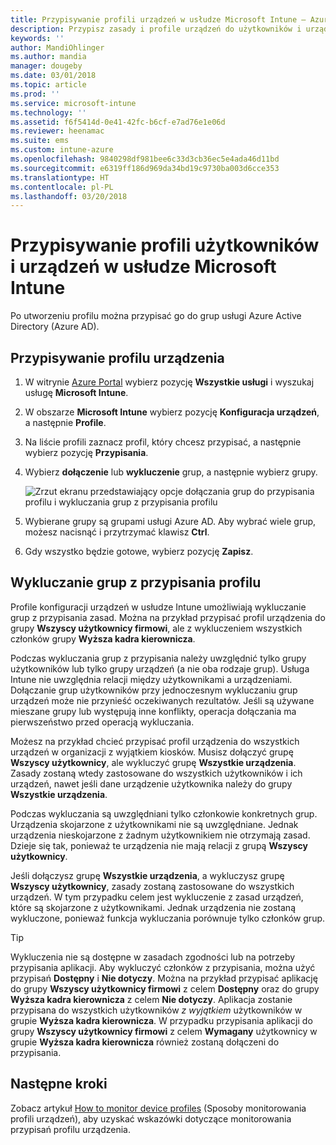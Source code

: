 ```yaml
---
title: Przypisywanie profili urządzeń w usłudze Microsoft Intune — Azure | Microsoft Docs
description: Przypisz zasady i profile urządzeń do użytkowników i urządzeń za pomocą witryny Azure Portal. Dowiedz się, jak wykluczyć grupy z przypisania profilu w usłudze Microsoft Intune.
keywords: ''
author: MandiOhlinger
ms.author: mandia
manager: dougeby
ms.date: 03/01/2018
ms.topic: article
ms.prod: ''
ms.service: microsoft-intune
ms.technology: ''
ms.assetid: f6f5414d-0e41-42fc-b6cf-e7ad76e1e06d
ms.reviewer: heenamac
ms.suite: ems
ms.custom: intune-azure
ms.openlocfilehash: 9840298df981bee6c33d3cb36ec5e4ada46d11bd
ms.sourcegitcommit: e6319ff186d969da34bd19c9730ba003d6cce353
ms.translationtype: HT
ms.contentlocale: pl-PL
ms.lasthandoff: 03/20/2018
---
```

# <a name="assign-user-and-device-profiles-in-microsoft-intune"></a>Przypisywanie profili użytkowników i urządzeń w usłudze Microsoft Intune

Po utworzeniu profilu można przypisać go do grup usługi Azure Active Directory (Azure AD).

## <a name="assign-a-device-profile"></a>Przypisywanie profilu urządzenia

1. W witrynie [Azure Portal](https://portal.azure.com) wybierz pozycję **Wszystkie usługi** i wyszukaj usługę **Microsoft Intune**.
2. W obszarze **Microsoft Intune** wybierz pozycję **Konfiguracja urządzeń**, a następnie **Profile**.
3. Na liście profili zaznacz profil, który chcesz przypisać, a następnie wybierz pozycję **Przypisania**.
4. Wybierz **dołączenie** lub **wykluczenie** grup, a następnie wybierz grupy.  

    ![Zrzut ekranu przedstawiający opcje dołączania grup do przypisania profilu i wykluczania grup z przypisania profilu](./media/group-include-exclude.png)

5. Wybierane grupy są grupami usługi Azure AD. Aby wybrać wiele grup, możesz nacisnąć i przytrzymać klawisz **Ctrl**.
6. Gdy wszystko będzie gotowe, wybierz pozycję **Zapisz**.

## <a name="exclude-groups-from-a-profile-assignment"></a>Wykluczanie grup z przypisania profilu

Profile konfiguracji urządzeń w usłudze Intune umożliwiają wykluczanie grup z przypisania zasad. Można na przykład przypisać profil urządzenia do grupy **Wszyscy użytkownicy firmowi**, ale z wykluczeniem wszystkich członków grupy **Wyższa kadra kierownicza**.

Podczas wykluczania grup z przypisania należy uwzględnić tylko grupy użytkowników lub tylko grupy urządzeń (a nie oba rodzaje grup). Usługa Intune nie uwzględnia relacji między użytkownikami a urządzeniami. Dołączanie grup użytkowników przy jednoczesnym wykluczaniu grup urządzeń może nie przynieść oczekiwanych rezultatów. Jeśli są używane mieszane grupy lub występują inne konflikty, operacja dołączania ma pierwszeństwo przed operacją wykluczania.

Możesz na przykład chcieć przypisać profil urządzenia do wszystkich urządzeń w organizacji z wyjątkiem kiosków. Musisz dołączyć grupę **Wszyscy użytkownicy**, ale wykluczyć grupę **Wszystkie urządzenia**. Zasady zostaną wtedy zastosowane do wszystkich użytkowników i ich urządzeń, nawet jeśli dane urządzenie użytkownika należy do grupy **Wszystkie urządzenia**.

Podczas wykluczania są uwzględniani tylko członkowie konkretnych grup. Urządzenia skojarzone z użytkownikami nie są uwzględniane. Jednak urządzenia nieskojarzone z żadnym użytkownikiem nie otrzymają zasad. Dzieje się tak, ponieważ te urządzenia nie mają relacji z grupą **Wszyscy użytkownicy**.

Jeśli dołączysz grupę **Wszystkie urządzenia**, a wykluczysz grupę **Wszyscy użytkownicy**, zasady zostaną zastosowane do wszystkich urządzeń. W tym przypadku celem jest wykluczenie z zasad urządzeń, które są skojarzone z użytkownikami. Jednak urządzenia nie zostaną wykluczone, ponieważ funkcja wykluczania porównuje tylko członków grup.

>[!TIP]
>Wykluczenia nie są dostępne w zasadach zgodności lub na potrzeby przypisania aplikacji. Aby wykluczyć członków z przypisania, można użyć przypisań **Dostępny** i **Nie dotyczy**. Można na przykład przypisać aplikację do grupy **Wszyscy użytkownicy firmowi** z celem **Dostępny** oraz do grupy **Wyższa kadra kierownicza** z celem **Nie dotyczy**. Aplikacja zostanie przypisana do wszystkich użytkowników *z wyjątkiem* użytkowników w grupie **Wyższa kadra kierownicza**. W przypadku przypisania aplikacji do grupy **Wszyscy użytkownicy firmowi** z celem **Wymagany** użytkownicy w grupie **Wyższa kadra kierownicza** również zostaną dołączeni do przypisania.

## <a name="next-steps"></a>Następne kroki
Zobacz artykuł [How to monitor device profiles](device-profile-monitor.md) (Sposoby monitorowania profili urządzeń), aby uzyskać wskazówki dotyczące monitorowania przypisań profilu urządzenia.
